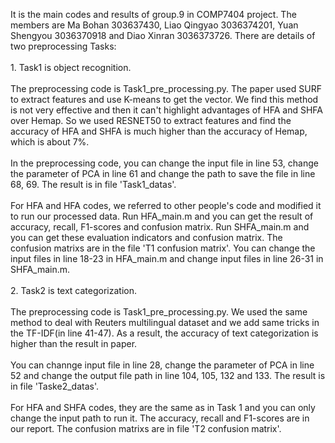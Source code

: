 It is the main codes and results of group.9 in COMP7404 project. The members are Ma Bohan 303637430, Liao Qingyao 3036374201, Yuan Shengyou 3036370918 and Diao Xinran 3036373726. 
There are details of two preprocessing Tasks:
<br><br>1. Task1 is object recognition.
<br><br>The preprocessing code is Task1_pre_processing.py. The paper used SURF to extract features and use K-means to get the vector. We find this method is not very effective and then it can't highlight advantages of HFA and SHFA over Hemap. So we used RESNET50 to extract features and find the accuracy of HFA and SHFA is much higher than the accuracy of Hemap, which is about 7%. 
<br><br>In the preprocessing code, you can change the input file in line 53, change the parameter of PCA in line 61 and change the path to save the file in line 68, 69. The result is in file 'Task1_datas'.
<br><br>For HFA and HFA codes, we referred to other people's code and modified it to run our processed data. Run HFA_main.m and you can get the result of accuracy, recall, F1-scores and confusion matrix. Run SHFA_main.m and you can get these evaluation indicators and confusion matrix. The confusion matrixs are in the file 'T1 confusion matrix'. You can change the input files in line 18-23 in HFA_main.m and change input files in line 26-31 in SHFA_main.m.
<br><br>2. Task2 is text categorization.
<br><br>The preprocessing code is Task1_pre_processing.py. We used the same method to deal with Reuters multilingual dataset and we add same tricks in the TF-IDF(in line 41-47). As a result, the accuracy of text categorization is higher than the result in paper. 
<br><br>You can channge input file in line 28, change the parameter of PCA in line 52 and change the output file path in line 104, 105, 132 and 133. The result is in file 'Taske2_datas'.
<br><br>For HFA and SHFA codes, they are the same as in Task 1 and you can only change the input path to run it. The accuracy, recall and F1-scores are in our report. The confusion matrixs are in file 'T2 confusion matrix'.
